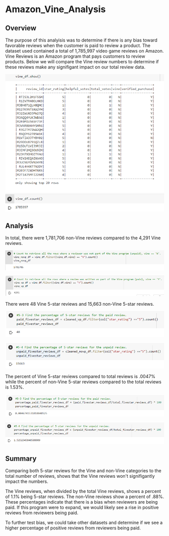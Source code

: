# Amazon_Vine_Analysis

## Overview
The purpose of this analyisis was to determine if there is any bias toward favorable reviews when the customer is paid to review a product. The dataset used contained a total of 1,785,997 video game reviews on Amazon. Vine Reviews is an Amazon program that pays customers to review products. Below we will compare the Vine review numbers to determine if these reviews make any signifigant impact on our total review data.

![Total Reviews](https://github.com/billy-bartlett/Amazon_Vine_Analysis/blob/main/Resources/TotalReviews.png?raw=true)

## Analysis
In total, there were 1,781,706 non-Vine reviews compared to the 4,291 Vine reviews.

![non-Vine Total Reviews](https://github.com/billy-bartlett/Amazon_Vine_Analysis/blob/main/Resources/NonVineTotalReviews.png?raw=true)

![Vine Total Reviews](https://github.com/billy-bartlett/Amazon_Vine_Analysis/blob/main/Resources/VineTotalReviews.png?raw=true)

There were 48 Vine 5-star reviews and 15,663 non-Vine 5-star reviews.

![Vine 5-Star Reviews](https://github.com/billy-bartlett/Amazon_Vine_Analysis/blob/main/Resources/Vine5StarTotalReviews.png?raw=true)

![non-Vine 5-Star Reviews](https://github.com/billy-bartlett/Amazon_Vine_Analysis/blob/main/Resources/NonVine5StarTotalReviews.png?raw=true)

The percent of Vine 5-star reviews compared to total reviews is .0047% while the percent of non-Vine 5-star reviews compared to the total reviews is 1.53%.

![Vine 5-Star Review Percentage](https://github.com/billy-bartlett/Amazon_Vine_Analysis/blob/main/Resources/Vine5StarTotalReviewsPercent.png?raw=true)

![non-Vine 5-Star Reviews](https://github.com/billy-bartlett/Amazon_Vine_Analysis/blob/main/Resources/NonVine5StarTotalReviewsPercent.png?raw=true)

## Summary
Comparing both 5-star reviews for the Vine and non-Vine categories to the total number of reviews, shows that the Vine reviews won't signifigantly impact the numbers.

The Vine reviews, when divided by the total Vine reviews, shows a percent of 1.1% being 5-star reviews. The non-Vine reviews show a percent of .88%. These percentages indicate that there is a bias when reviewers are being paid. If this program were to expand, we would likely see a rise in positive reviews from reviewers being paid.

To further test bias, we could take other datasets and determine if we see a higher percentage of positive reviews from reviewers being paid.